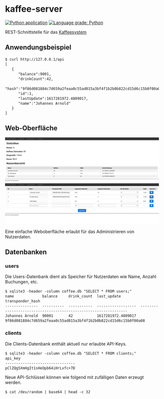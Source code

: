 # kaffee-server

[![Python application](https://github.com/j0hax/kaffee-server/actions/workflows/python-app.yml/badge.svg)](https://github.com/j0hax/kaffee-server/actions/workflows/python-app.yml)
[![Language grade: Python](https://img.shields.io/lgtm/grade/python/g/j0hax/kaffee-server.svg?logo=lgtm&logoWidth=18)](https://lgtm.com/projects/g/j0hax/kaffee-server/context:python)

REST-Schnittstelle für das [Kaffeesystem](https://github.com/j0hax/kaffee-ui)

## Anwendungsbeispiel
```console
$ curl http://127.0.0.1/api
[
   {
      "balance":9001,
      "drinkCount":42,
      "hash":"9f86d081884c7d659a2feaa0c55ad015a3bf4f1b2b0b822cd15d6c15b0f00a08",
      "id":1,
      "lastUpdate":1617281972.4809017,
      "name":"Johannes Arnold"
   }
]
```

## Web-Oberfläche

![Überblick](screenshots/overview.png)
![Admin-Bereich](screenshots/admin.png)

Eine einfache Weboberfläche erlaubt für das Administrieren von Nutzerdaten.

## Datenbanken
### users
Die Users-Datenbank dient als Speicher für Nutzerdaten wie Name, Anzahl Buchungen, etc.

```console
$ sqlite3 -header -column coffee.db "SELECT * FROM users;"
name             balance     drink_count  last_update         transponder_hash                                                
---------------  ----------  -----------  ------------------  ----------------------------------------------------------------
Johannes Arnold  90001       42           1617281972.4809017  9f86d081884c7d659a2feaa0c55ad015a3bf4f1b2b0b822cd15d6c15b0f00a08
```

### clients
Die Clients-Datenbank enthält aktuell nur erlaubte API-Keys.

```console
$ sqlite3 -header -column coffee.db "SELECT * FROM clients;"
api_key                         
--------------------------------
pClZQgSXmHgIt1sHeOpb64iHrLxfc+7D
```

Neue API-Schlüssel können wie folgend mit zufälligen Daten erzeugt werden. 

```console
$ cat /dev/random | base64 | head -c 32
```
